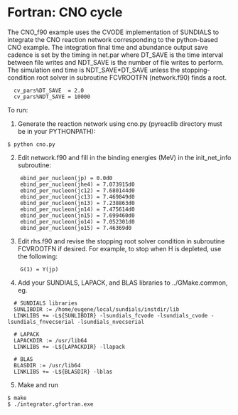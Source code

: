 # Fortran: CNO cycle

The CNO_f90 example uses the CVODE implementation of SUNDIALS to
integrate the CNO reaction network corresponding to the python-based
CNO example. The integration final time and abundance output save
cadence is set by the timing in net.par where DT_SAVE is the time
interval between file writes and NDT_SAVE is the number of file writes
to perform. The simulation end time is NDT_SAVE*DT_SAVE unless the
stopping-condition root solver in subroutine FCVROOTFN (network.f90)
finds a root.

```
  cv_pars%DT_SAVE  = 2.0 
  cv_pars%NDT_SAVE = 10000
```

To run:

1) Generate the reaction network using cno.py (pyreaclib directory
must be in your PYTHONPATH):

```
$ python cno.py
```

2) Edit network.f90 and fill in the binding energies (MeV) in the
init_net_info subroutine:

```
    ebind_per_nucleon(jp) = 0.0d0
    ebind_per_nucleon(jhe4) = 7.073915d0
    ebind_per_nucleon(jc12) = 7.680144d0
    ebind_per_nucleon(jc13) = 7.469849d0
    ebind_per_nucleon(jn13) = 7.238863d0
    ebind_per_nucleon(jn14) = 7.475614d0
    ebind_per_nucleon(jn15) = 7.699460d0
    ebind_per_nucleon(jo14) = 7.052301d0
    ebind_per_nucleon(jo15) = 7.46369d0
```

3) Edit rhs.f90 and revise the stopping root solver condition in
subroutine FCVROOTFN if desired. For example, to stop when H is
depleted, use the following:

```
    G(1) = Y(jp)
```

4) Add your SUNDIALS, LAPACK, and BLAS libraries to ../GMake.common, eg.

```
  # SUNDIALS libraries
  SUNLIBDIR := /home/eugene/local/sundials/instdir/lib
  LINKLIBS += -L${SUNLIBDIR} -lsundials_fcvode -lsundials_cvode -lsundials_fnvecserial -lsundials_nvecserial

  # LAPACK
  LAPACKDIR := /usr/lib64
  LINKLIBS += -L${LAPACKDIR} -llapack

  # BLAS	 
  BLASDIR := /usr/lib64
  LINKLIBS += -L${BLASDIR} -lblas
```

5) Make and run

```
$ make
$ ./integrator.gfortran.exe
```